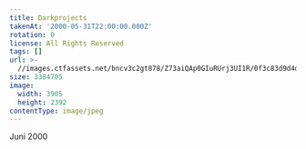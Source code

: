 ```yaml
---
title: Darkprojects
takenAt: '2000-05-31T22:00:00.000Z'
rotation: 0
license: All Rights Reserved
tags: []
url: >-
  //images.ctfassets.net/bncv3c2gt878/Z73aiQAp0GIuRUrj3UI1R/0f3c83d9d4df57885c62f5b34b66757f/darkprojects_14691215762_o
size: 3384705
image:
  width: 3905
  height: 2392
contentType: image/jpeg
---
```


Juni 2000